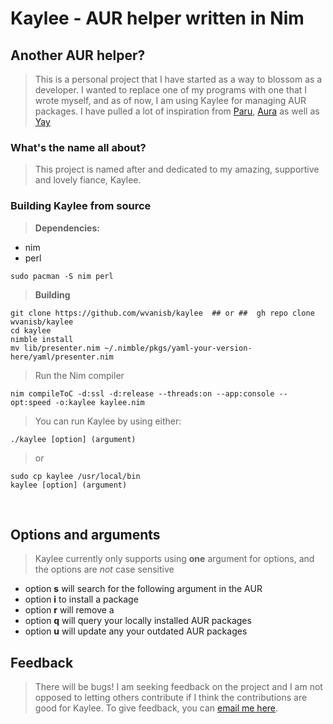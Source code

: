# Kaylee - AUR helper written in Nim

## Another AUR helper?
> This is a personal project that I have started as a way to blossom as a developer. I wanted to replace one of my programs with one that I wrote myself, and as of now, I am using Kaylee for managing AUR packages. I have pulled a lot of inspiration from [Paru](https://github.com/morganamilo/paru), [Aura](https://github.com/fosskers/aura) as well as [Yay](https://github.com/Jguer/yay)  
### What's the name all about?
> This project is named after and dedicated to my amazing, supportive and lovely fiance, Kaylee.
### Building Kaylee from source
> **Dependencies:**
* nim
* perl

```
sudo pacman -S nim perl
```
> **Building**
```
git clone https://github.com/wvanisb/kaylee  ## or ##  gh repo clone wvanisb/kaylee
cd kaylee
nimble install
mv lib/presenter.nim ~/.nimble/pkgs/yaml-your-version-here/yaml/presenter.nim
```
> Run the Nim compiler
```
nim compileToC -d:ssl -d:release --threads:on --app:console --opt:speed -o:kaylee kaylee.nim
```
> You can run Kaylee by using either:
```
./kaylee [option] (argument)
```
> or
```
sudo cp kaylee /usr/local/bin
kaylee [option] (argument)
```
<br>

## Options and arguments
> Kaylee currently only supports using **one** argument for options, and the options are _not_ case sensitive
* option **s** will search for the following argument in the AUR  
* option **i** to install a package  
* option **r** will remove a  
* option **q** will query your locally installed AUR packages
* option **u** will update any your outdated AUR packages

## Feedback  
> There will be bugs! I am seeking feedback on the project and I am not opposed to letting others contribute if I think the contributions are good for Kaylee. To give feedback, you can [email me here](wreedb@yandex.com).